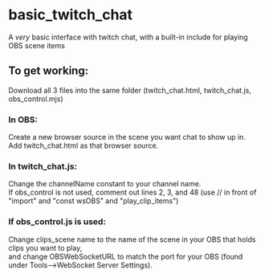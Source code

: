 # basic_twitch_chat
A _very_ basic interface with twitch chat, with a built-in include for playing OBS scene items

## To get working:
Download all 3 files into the same folder (twitch_chat.html, twitch_chat.js, obs_control.mjs)

### In OBS:
  Create a new browser source in the scene you 
    want chat to show up in.  
  Add twitch_chat.html as that browser source.

### In twitch_chat.js:
  Change the channelName constant to your channel name.  
  If obs_control is not used, comment out lines 2, 3, and 48
    (use // in front of "import" and "const wsOBS" and "play_clip_items")
    
### If obs_control.js is used:
  Change clips_scene name to the name of the scene in your OBS
    that holds clips you want to play,  
    and change OBSWebSocketURL to match the port for your OBS
    (found under Tools-->WebSocket Server Settings).

    
